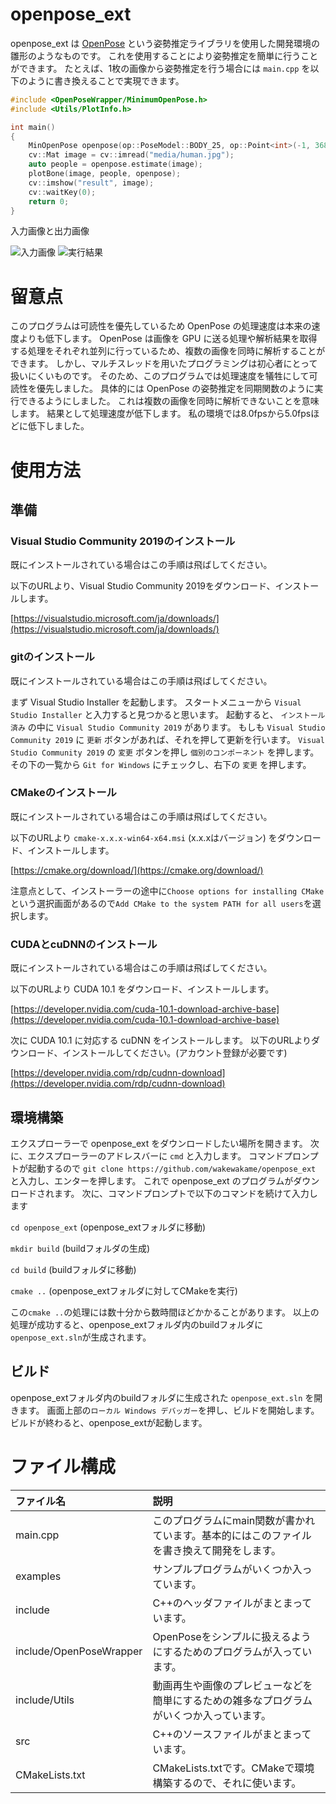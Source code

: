# openpose_ext
openpose_ext は [OpenPose](https://github.com/CMU-Perceptual-Computing-Lab/openpose) という姿勢推定ライブラリを使用した開発環境の雛形のようなものです。
これを使用することにより姿勢推定を簡単に行うことができます。
たとえば、1枚の画像から姿勢推定を行う場合には `main.cpp` を以下のように書き換えることで実現できます。

```C++
#include <OpenPoseWrapper/MinimumOpenPose.h>
#include <Utils/PlotInfo.h>

int main()
{
	MinOpenPose openpose(op::PoseModel::BODY_25, op::Point<int>(-1, 368));
	cv::Mat image = cv::imread("media/human.jpg");
	auto people = openpose.estimate(image);
	plotBone(image, people, openpose);
	cv::imshow("result", image);
	cv::waitKey(0);
	return 0;
}
```

入力画像と出力画像

![入力画像](media/human.jpg) ![実行結果](media/human_result.jpg)

# 留意点
このプログラムは可読性を優先しているため OpenPose の処理速度は本来の速度よりも低下します。
OpenPose は画像を GPU に送る処理や解析結果を取得する処理をそれぞれ並列に行っているため、複数の画像を同時に解析することができます。
しかし、マルチスレッドを用いたプログラミングは初心者にとって扱いにくいものです。
そのため、このプログラムでは処理速度を犠牲にして可読性を優先しました。
具体的には OpenPose の姿勢推定を同期関数のように実行できるようにしました。
これは複数の画像を同時に解析できないことを意味します。
結果として処理速度が低下します。
私の環境では8.0fpsから5.0fpsほどに低下しました。

# 使用方法
## 準備
### Visual Studio Community 2019のインストール
既にインストールされている場合はこの手順は飛ばしてください。

以下のURLより、Visual Studio Community 2019をダウンロード、インストールします。

[https://visualstudio.microsoft.com/ja/downloads/](https://visualstudio.microsoft.com/ja/downloads/)

### gitのインストール
既にインストールされている場合はこの手順は飛ばしてください。

まず Visual Studio Installer を起動します。
スタートメニューから `Visual Studio Installer` と入力すると見つかると思います。
起動すると、 `インストール済み` の中に `Visual Studio Community 2019` があります。
もしも `Visual Studio Community 2019` に `更新` ボタンがあれば、それを押して更新を行います。
`Visual Studio Community 2019` の `変更` ボタンを押し `個別のコンポーネント` を押します。
その下の一覧から `Git for Windows` にチェックし、右下の `変更` を押します。 

### CMakeのインストール
既にインストールされている場合はこの手順は飛ばしてください。

以下のURLより `cmake-x.x.x-win64-x64.msi` (x.x.xはバージョン) をダウンロード、インストールします。

[https://cmake.org/download/](https://cmake.org/download/)

注意点として、インストーラーの途中に`Choose options for installing CMake`という選択画面があるので`Add CMake to the system PATH for all users`を選択します。

### CUDAとcuDNNのインストール
既にインストールされている場合はこの手順は飛ばしてください。

以下のURLより CUDA 10.1 をダウンロード、インストールします。

[https://developer.nvidia.com/cuda-10.1-download-archive-base](https://developer.nvidia.com/cuda-10.1-download-archive-base)

次に CUDA 10.1 に対応する cuDNN をインストールします。
以下のURLよりダウンロード、インストールしてください。(アカウント登録が必要です)

[https://developer.nvidia.com/rdp/cudnn-download](https://developer.nvidia.com/rdp/cudnn-download)

## 環境構築
エクスプローラーで openpose_ext をダウンロードしたい場所を開きます。
次に、エクスプローラーのアドレスバーに `cmd` と入力します。
コマンドプロンプトが起動するので `git clone https://github.com/wakewakame/openpose_ext` と入力し、エンターを押します。
これで openpose_ext のプログラムがダウンロードされます。
次に、コマンドプロンプトで以下のコマンドを続けて入力します

`cd openpose_ext` (openpose_extフォルダに移動)

`mkdir build` (buildフォルダの生成)

`cd build` (buildフォルダに移動)

`cmake ..` (openpose_extフォルダに対してCMakeを実行)

この`cmake ..`の処理には数十分から数時間ほどかかることがあります。
以上の処理が成功すると、openpose_extフォルダ内のbuildフォルダに`openpose_ext.sln`が生成されます。

## ビルド
openpose_extフォルダ内のbuildフォルダに生成された `openpose_ext.sln` を開きます。
画面上部の`ローカル Windows デバッガー`を押し、ビルドを開始します。
ビルドが終わると、openpose_extが起動します。

# ファイル構成

| ファイル名                 | 説明 |
| :---                    | :--- |
| main.cpp                | このプログラムにmain関数が書かれています。基本的にはこのファイルを書き換えて開発をします。 |
| examples                | サンプルプログラムがいくつか入っています。 |
| include                 | C++のヘッダファイルがまとまっています。 |
| include/OpenPoseWrapper | OpenPoseをシンプルに扱えるようにするためのプログラムが入っています。 |
| include/Utils           | 動画再生や画像のプレビューなどを簡単にするための雑多なプログラムがいくつか入っています。 |
| src                     | C++のソースファイルがまとまっています。 |
| CMakeLists.txt          | CMakeLists.txtです。CMakeで環境構築するので、それに使います。 |